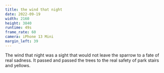 ```yaml
---
title: the wind that night
date: 2022-09-19
width: 2160
height: 3840
runtime: 49s
frame_rate: 60
camera: iPhone 13 Mini
margin_left: 39
---
```

The wind that night was a sight that would not leave the sparrow to a fate of real sadness. It passed and passed the trees to the real safety of park stairs and yellows.
